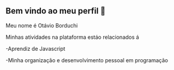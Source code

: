 ## Bem vindo ao meu perfil 🖤

 Meu nome é Otávio Borduchi

 Minhas atividades na plataforma estáo relacionados á

 -Aprendiz de Javascript
 
 -Minha organização e desenvolvimento pessoal em programação
 

